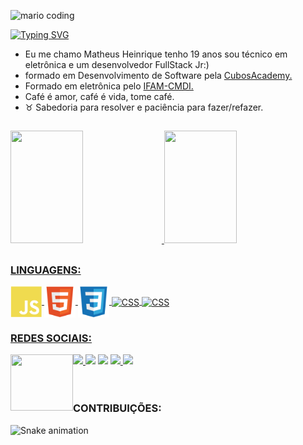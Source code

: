 ![mario coding](https://i.imgur.com/1ZvVkDc.gif)

[![Typing SVG](https://readme-typing-svg.herokuapp.com/?color=ffffff&size=35&left=true&vCenter=true&width=1000&lines=Olá,+seja+bem-vindo!;:%29)](https://git.io/typing-svg)

- Eu me chamo Matheus Heinrique tenho 19 anos sou técnico em eletrônica e um desenvolvedor FullStack Jr:) 
- formado em Desenvolvimento de Software pela <a href="https://github.com/cubos-academy">CubosAcademy.</a> 
- Formado em eletrônica pelo <a href="http://www2.ifam.edu.br/campus/cmdi">IFAM-CMDI.</a><br>
- Café é amor, café é vida, tome café.<br>
- ♉ Sabedoria para resolver e paciência para fazer/refazer.

##

  <a href="https://github.com/K4binho">
  <img width="48%", img height="180em" src="https://github-readme-stats.vercel.app/api?username=K4binho&show_icons=true&theme=midnight-purple&include_all_commits=true&count_private=true"/>
  <img width="48%", img height="180em" src="https://github-readme-stats.vercel.app/api/top-langs/?username=K4binho&layout=compact&langs_count=7&theme=midnight-purple"/>  

##  

### LINGUAGENS:

  <img align="center" alt="Js" height="50" width="50" src="https://raw.githubusercontent.com/devicons/devicon/master/icons/javascript/javascript-plain.svg">
  <img align="center" alt="HTML" height="50" width="50" src="https://raw.githubusercontent.com/devicons/devicon/master/icons/html5/html5-original.svg">
  <img align="center" alt="CSS" height="50" width="50" src="https://raw.githubusercontent.com/devicons/devicon/master/icons/css3/css3-original.svg">
  <img align="center" alt="CSS" height="50" width="50" src="https://cdn.jsdelivr.net/gh/devicons/devicon/icons/python/python-original.svg"> 
  <img align="center" alt="CSS" height="50" width="50" src="https://cdn.jsdelivr.net/gh/devicons/devicon/icons/nodejs/nodejs-original.svg">

###        REDES SOCIAIS:

<div align-items="center">
      <img align="left" width="100px" height="90px" src="https://c.tenor.com/__Nrx1uRHfQAAAAC/nao-tomori-nao.gif">
      <a href = "mailto:heinriquem158@gmail.com"><img src="https://img.shields.io/badge/-Gmail-%23333?style=for-the-badge&logo=gmail&logoColor=white" target="_blank">       </a>
      <a href="https://www.linkedin.com/in/matheus-heinrique-888312182/" target="_blank"><img src="https://img.shields.io/badge/-LinkedIn-%230077B5?style=for-the-badge&logo=linkedin&logoColor=white" target="_blank"></a> 
      <a href="https://www.youtube.com/channel/UCr6xsD3VrYNbmq0KLLCXNLg" target="_blank"><img src="https://img.shields.io/badge/YouTube-FF0000?style=for-the-badge&logo=youtube&logoColor=white" target="_blank"></a>
      <a href="https://www.instagram.com/m_heinrique/" target="_blank"><img src="https://img.shields.io/badge/-Instagram-%23E4405F?style=for-the-badge&logo=instagram&logoColor=white" target="_blank">
      </a>
      <a href="https://github.com/K4binho"><img src="https://img.shields.io/badge/-Github-%23333?style=for-the-badge&logo=github&logoColor=white" target="_blank">
      </a>
</div>
     <br>   <br>

###  CONTRIBUIÇÕES:
        
  ![Snake animation](https://github.com/K4binho/K4binho/blob/output/github-contribution-grid-snake.svg)

